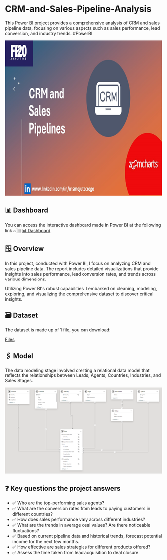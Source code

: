 # CRM-and-Sales-Pipeline-Analysis
This Power BI project provides a comprehensive analysis of CRM and sales pipeline data, focusing on various aspects such as sales performance, lead conversion, and industry trends. #PowerBI

<div align="center">
<img src="https://github.com/IrisMejuto/CRM-and-Sales-Pipeline-Analysis/blob/main/Images/Cover%20CRM%20Pipeline.jpg" alt="Dashboard" width="800" height="500">
</div>

## 📊 Dashboard
You can access the interactive dashboard made in Power BI at the following link 👉🏼 [📊 Dashboard](https://app.powerbi.com/view?r=eyJrIjoiMjUwODA5NzItYzY5OS00NzY5LTk2OGUtZDZiMjk2Y2I2NjYyIiwidCI6IjQ2NTRiNmYxLTBlNDctNDU3OS1hOGExLTAyZmU5ZDk0M2M3YiIsImMiOjl9)

## 🪟 Overview
In this project, conducted with Power BI, I focus on analyzing CRM and sales pipeline data. The report includes detailed visualizations that provide insights into sales performance, lead conversion rates, and trends across various dimensions.

Utilizing Power BI's robust capabilities, I embarked on cleaning, modeling, exploring, and visualizing the comprehensive dataset to discover critical insights.

## 🗃️ Dataset
The dataset is made up of 1 file, you can download:

[Files](https://github.com/IrisMejuto/CRM-and-Sales-Pipeline-Analysis/blob/main/Dataset/CRM%20and%20Sales%20Pipelines_C17_English.xlsx)

## 🖇️ Model
The data modeling stage involved creating a relational data model that reflects the relationships between Leads, Agents, Countries, Industries, and Sales Stages.

![image](https://github.com/IrisMejuto/CRM-and-Sales-Pipeline-Analysis/blob/main/Images/Model.png)

## ❓ Key questions the project answers
* ✅ Who are the top-performing sales agents?
* ✅ What are the conversion rates from leads to paying customers in different countries?
* ✅ How does sales performance vary across different industries?
* ✅ What are the trends in average deal values? Are there noticeable fluctuations?
* ✅ Based on current pipeline data and historical trends, forecast potential income for the next few months.
* ✅ How effective are sales strategies for different products offered?
* ✅ Assess the time taken from lead acquisition to deal closure.
